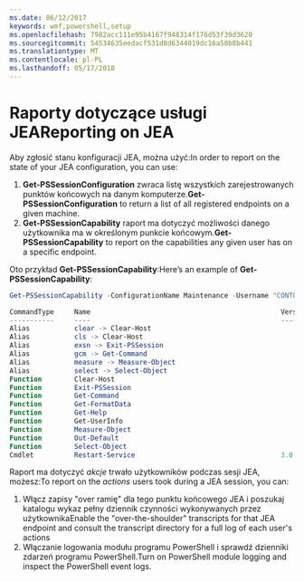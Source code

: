 ```yaml
---
ms.date: 06/12/2017
keywords: wmf,powershell,setup
ms.openlocfilehash: 7982acc111e95b4167f948314f176d53f39d3620
ms.sourcegitcommit: 54534635eedacf531d8d6344019dc16a50b8b441
ms.translationtype: MT
ms.contentlocale: pl-PL
ms.lasthandoff: 05/17/2018
---
```

# <a name="reporting-on-jea"></a><span data-ttu-id="7a93e-102">Raporty dotyczące usługi JEA</span><span class="sxs-lookup"><span data-stu-id="7a93e-102">Reporting on JEA</span></span>
<span data-ttu-id="7a93e-103">Aby zgłosić stanu konfiguracji JEA, można użyć:</span><span class="sxs-lookup"><span data-stu-id="7a93e-103">In order to report on the state of your JEA configuration, you can use:</span></span>
1.  <span data-ttu-id="7a93e-104">**Get-PSSessionConfiguration** zwraca listę wszystkich zarejestrowanych punktów końcowych na danym komputerze.</span><span class="sxs-lookup"><span data-stu-id="7a93e-104">**Get-PSSessionConfiguration** to return a list of all registered endpoints on a given machine.</span></span>
2.  <span data-ttu-id="7a93e-105">**Get-PSSessionCapability** raport ma dotyczyć możliwości danego użytkownika ma w określonym punkcie końcowym.</span><span class="sxs-lookup"><span data-stu-id="7a93e-105">**Get-PSSessionCapability** to report on the capabilities any given user has on a specific endpoint.</span></span>

<span data-ttu-id="7a93e-106">Oto przykład **Get-PSSessionCapability**:</span><span class="sxs-lookup"><span data-stu-id="7a93e-106">Here’s an example of **Get-PSSessionCapability**:</span></span>
```powershell
Get-PSSessionCapability -ConfigurationName Maintenance -Username "CONTOSO\JohnDoe"

CommandType     Name                                               Version    Source
-----------     ----                                               -------    ------
Alias           clear -> Clear-Host
Alias           cls -> Clear-Host
Alias           exsn -> Exit-PSSession
Alias           gcm -> Get-Command
Alias           measure -> Measure-Object
Alias           select -> Select-Object
Function        Clear-Host
Function        Exit-PSSession
Function        Get-Command
Function        Get-FormatData
Function        Get-Help
Function        Get-UserInfo
Function        Measure-Object
Function        Out-Default
Function        Select-Object
Cmdlet          Restart-Service                                    3.0.0.0 Microsof...


```

<span data-ttu-id="7a93e-107">Raport ma dotyczyć _akcje_ trwało użytkowników podczas sesji JEA, możesz:</span><span class="sxs-lookup"><span data-stu-id="7a93e-107">To report on the _actions_ users took during a JEA session, you can:</span></span>
1. <span data-ttu-id="7a93e-108">Włącz zapisy "over ramię" dla tego punktu końcowego JEA i poszukaj katalogu wykaz pełny dziennik czynności wykonywanych przez użytkownika</span><span class="sxs-lookup"><span data-stu-id="7a93e-108">Enable the "over-the-shoulder" transcripts for that JEA endpoint and consult the transcript directory for a full log of each user's actions</span></span>
2. <span data-ttu-id="7a93e-109">Włączanie logowania modułu programu PowerShell i sprawdź dzienniki zdarzeń programu PowerShell.</span><span class="sxs-lookup"><span data-stu-id="7a93e-109">Turn on PowerShell module logging and inspect the PowerShell event logs.</span></span>
